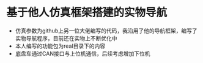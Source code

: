 # 基于他人仿真框架搭建的实物导航
- 仿真参数为github上另一位大佬编写的代码，我沿用了他的导航框架，编写了实物导航程序，目前还在实物上不断优化中
- 本人编写的功能包为real目录下的内容
- 底盘车通过CAN接口与上位机通信，后续考虑增加下位机
